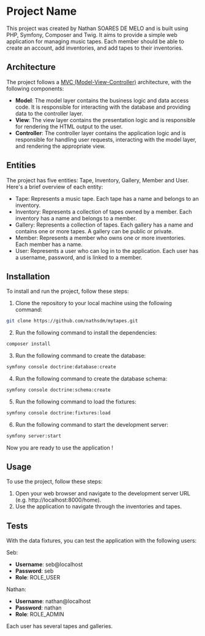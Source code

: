 # Project Name

This project was created by Nathan SOARES DE MELO and is built using PHP, Symfony, Composer and Twig. It aims to provide a simple web application for managing music tapes. Each member should be able to create an account, add inventories, and add tapes to their inventories.

## Architecture

The project follows a [MVC (Model-View-Controller)](https://en.wikipedia.org/wiki/Model%E2%80%93view%E2%80%93controller) architecture, with the following components:

- **Model**: The model layer contains the business logic and data access code. It is responsible for interacting with the database and providing data to the controller layer.
- **View**: The view layer contains the presentation logic and is responsible for rendering the HTML output to the user.
- **Controller**: The controller layer contains the application logic and is responsible for handling user requests, interacting with the model layer, and rendering the appropriate view.

## Entities

The project has five entities: Tape, Inventory, Gallery, Member and User. Here's a brief overview of each entity:

- Tape: Represents a music tape. Each tape has a name and belongs to an inventory.
- Inventory: Represents a collection of tapes owned by a member. Each inventory has a name and belongs to a member.
- Gallery: Represents a collection of tapes. Each gallery has a name and contains one or more tapes. A gallery can be public or private.
- Member: Represents a member who owns one or more inventories. Each member has a name.
- User: Represents a user who can log in to the application. Each user has a username, password, and is linked to a member.

## Installation

To install and run the project, follow these steps:

1. Clone the repository to your local machine using the following command:
```bash
git clone https://github.com/nathsdm/mytapes.git
```
2. Run the following command to install the dependencies:
```bash
composer install
```
3. Run the following command to create the database:
```bash
symfony console doctrine:database:create
```
4. Run the following command to create the database schema:
```bash
symfony console doctrine:schema:create
```
5. Run the following command to load the fixtures:
```bash
symfony console doctrine:fixtures:load
```
6. Run the following command to start the development server:
```bash
symfony server:start
```

Now you are ready to use the application !

## Usage

To use the project, follow these steps:

1. Open your web browser and navigate to the development server URL (e.g. http://localhost:8000/home).
2. Use the application to navigate through the inventories and tapes.

## Tests

With the data fixtures, you can test the application with the following users:

Seb:
- **Username**: seb@localhost
- **Password**: seb
- **Role**: ROLE_USER

Nathan:
- **Username**: nathan@localhost
- **Password**: nathan
- **Role**: ROLE_ADMIN

Each user has several tapes and galleries.